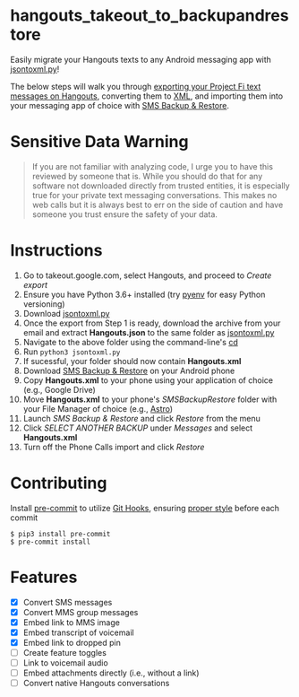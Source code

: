 # hangouts_takeout_to_backupandrestore
Easily migrate your Hangouts texts to any Android messaging app with [jsontoxml.py](jsontoxml.py)!

The below steps will walk you through [exporting your Project Fi text messages on Hangouts](https://takeout.google.com), converting them to [XML](https://synctech.com.au/sms-backup-restore/fields-in-xml-backup-files/), and importing them into your messaging app of choice with [SMS Backup & Restore](https://play.google.com/store/apps/details?id=com.riteshsahu.SMSBackupRestore).

# Sensitive Data Warning
>If you are not familiar with analyzing code, I urge you to have this reviewed by someone that is. While you should do that for any software not downloaded directly from trusted entities, it is especially true for your private text messaging conversations. This makes no web calls but it is always best to err on the side of caution and have someone you trust ensure the safety of your data.

# Instructions
1. Go to takeout.google.com, select Hangouts, and proceed to _Create export_
2. Ensure you have Python 3.6+ installed (try [pyenv](https://realpython.com/intro-to-pyenv/) for easy Python versioning)
3. Download [jsontoxml.py](jsontoxml.py)
4. Once the export from Step 1 is ready, download the archive from your email and extract **Hangouts.json** to the same folder as [jsontoxml.py](jsontoxml.py)
5. Navigate to the above folder using the command-line's [cd](https://en.wikipedia.org/wiki/Cd_(command)#Usage)
6. Run `python3 jsontoxml.py`
7. If sucessful, your folder should now contain **Hangouts.xml**
8. Download [SMS Backup & Restore](https://play.google.com/store/apps/details?id=com.riteshsahu.SMSBackupRestore) on your Android phone
9. Copy **Hangouts.xml** to your phone using your application of choice (e.g., Google Drive)
10. Move **Hangouts.xml** to your phone's _SMSBackupRestore_ folder with your File Manager of choice (e.g., [Astro](https://play.google.com/store/apps/details?id=com.metago.astro))
11. Launch _SMS Backup & Restore_ and click _Restore_ from the menu
12. Click _SELECT ANOTHER BACKUP_ under _Messages_ and select **Hangouts.xml**
13. Turn off the Phone Calls import and click _Restore_

# Contributing
Install [pre-commit](https://pre-commit.com/) to utilize [Git Hooks](https://git-scm.com/book/en/v2/Customizing-Git-Git-Hooks), ensuring [proper style](https://www.python.org/dev/peps/pep-0008/) before each commit
```console
$ pip3 install pre-commit
$ pre-commit install
```

# Features
- [x] Convert SMS messages
- [x] Convert MMS group messages
- [x] Embed link to MMS image
- [x] Embed transcript of voicemail
- [x] Embed link to dropped pin
- [ ] Create feature toggles
- [ ] Link to voicemail audio
- [ ] Embed attachments directly (i.e., without a link)
- [ ] Convert native Hangouts conversations
